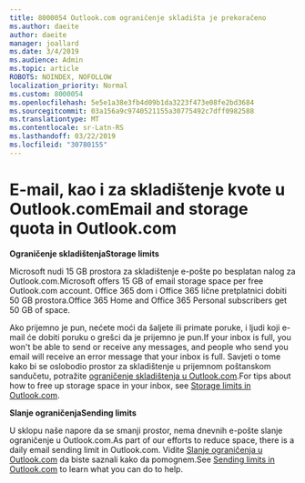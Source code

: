 ```yaml
---
title: 8000054 Outlook.com ograničenje skladišta je prekoračeno
ms.author: daeite
author: daeite
manager: joallard
ms.date: 3/4/2019
ms.audience: Admin
ms.topic: article
ROBOTS: NOINDEX, NOFOLLOW
localization_priority: Normal
ms.custom: 8000054
ms.openlocfilehash: 5e5e1a38e3fb4d09b1da3223f473e08fe2bd3684
ms.sourcegitcommit: 03a156a9c9740521155a30775492c7dff0982588
ms.translationtype: MT
ms.contentlocale: sr-Latn-RS
ms.lasthandoff: 03/22/2019
ms.locfileid: "30780155"
---
```

# <a name="email-and-storage-quota-in-outlookcom"></a><span data-ttu-id="d5cee-102">E-mail, kao i za skladištenje kvote u Outlook.com</span><span class="sxs-lookup"><span data-stu-id="d5cee-102">Email and storage quota in Outlook.com</span></span>

<span data-ttu-id="d5cee-103">**Ograničenje skladištenja**</span><span class="sxs-lookup"><span data-stu-id="d5cee-103">**Storage limits**</span></span>

<span data-ttu-id="d5cee-104">Microsoft nudi 15 GB prostora za skladištenje e-pošte po besplatan nalog za Outlook.com.</span><span class="sxs-lookup"><span data-stu-id="d5cee-104">Microsoft offers 15 GB of email storage space per free Outlook.com account.</span></span> <span data-ttu-id="d5cee-105">Office 365 dom i Office 365 lične pretplatnici dobiti 50 GB prostora.</span><span class="sxs-lookup"><span data-stu-id="d5cee-105">Office 365 Home and Office 365 Personal subscribers get 50 GB of space.</span></span>
  
<span data-ttu-id="d5cee-106">Ako prijemno je pun, nećete moći da šaljete ili primate poruke, i ljudi koji e-mail će dobiti poruku o grešci da je prijemno je pun.</span><span class="sxs-lookup"><span data-stu-id="d5cee-106">If your inbox is full, you won't be able to send or receive any messages, and people who send you email will receive an error message that your inbox is full.</span></span> <span data-ttu-id="d5cee-107">Savjeti o tome kako bi se oslobodio prostor za skladištenje u prijemnom poštanskom sandučetu, potražite [ograničenje skladištenja u Outlook.com](https://go.microsoft.com/fwlink/p/?linkid=2001900&amp;clcid=0x409).</span><span class="sxs-lookup"><span data-stu-id="d5cee-107">For tips about how to free up storage space in your inbox, see [Storage limits in Outlook.com](https://go.microsoft.com/fwlink/p/?linkid=2001900&amp;clcid=0x409).</span></span>

<span data-ttu-id="d5cee-108">**Slanje ograničenja**</span><span class="sxs-lookup"><span data-stu-id="d5cee-108">**Sending limits**</span></span>

<span data-ttu-id="d5cee-109">U sklopu naše napore da se smanji prostor, nema dnevnih e-pošte slanje ograničenje u Outlook.com.</span><span class="sxs-lookup"><span data-stu-id="d5cee-109">As part of our efforts to reduce space, there is a daily email sending limit in Outlook.com.</span></span> <span data-ttu-id="d5cee-110">Vidite [Slanje ograničenja u Outlook.com](https://support.office.com/article/279ee200-594c-40f0-9ec8-bb6af7735c2e) da biste saznali kako da pomognem.</span><span class="sxs-lookup"><span data-stu-id="d5cee-110">See [Sending limits in Outlook.com](https://support.office.com/article/279ee200-594c-40f0-9ec8-bb6af7735c2e) to learn what you can do to help.</span></span>